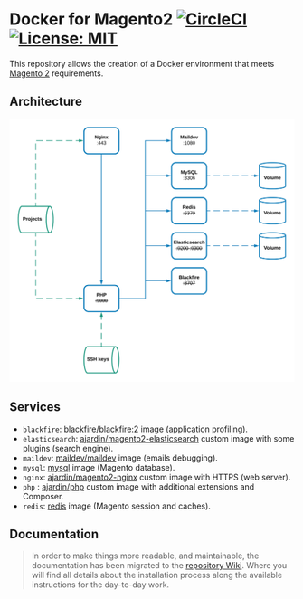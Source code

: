 # Docker for Magento2 [![CircleCI](https://circleci.com/gh/EmakinaFR/docker-magento2.svg?style=svg)](https://circleci.com/gh/EmakinaFR/docker-magento2) [![License: MIT](https://img.shields.io/badge/License-MIT-blue.svg)](https://opensource.org/licenses/MIT)
This repository allows the creation of a Docker environment that meets
[Magento 2](https://devdocs.magento.com/guides/v2.4/install-gde/system-requirements-tech.html) requirements.

## Architecture
![Architecture overview](docs/architecture.png "Architecture")

## Services
* `blackfire`: [blackfire/blackfire:2](https://hub.docker.com/r/blackfire/blackfire/) image (application profiling).
* `elasticsearch`: [ajardin/magento2-elasticsearch](https://hub.docker.com/r/ajardin/magento2-elasticsearch) custom image with some plugins (search engine).
* `maildev`: [maildev/maildev](https://hub.docker.com/r/maildev/maildev/) image (emails debugging).
* `mysql`: [mysql](https://hub.docker.com/r/mysql/mysql) image (Magento database).
* `nginx`: [ajardin/magento2-nginx](https://hub.docker.com/r/ajardin/magento2-nginx) custom image with HTTPS (web server).
* `php` : [ajardin/php](https://hub.docker.com/r/ajardin/php) custom image with additional extensions and Composer.
* `redis`: [redis](https://store.docker.com/images/redis) image (Magento session and caches).

## Documentation
> In order to make things more readable, and maintainable, the documentation has been migrated to
the [repository Wiki](https://github.com/EmakinaFR/docker-magento2/wiki). Where you will find all details about the 
installation process along the available instructions for the day-to-day work. 

